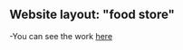 ## Website layout: "food store"

-You can see the work [here](https://oleg3es.github.io/website-layout-burger/)

